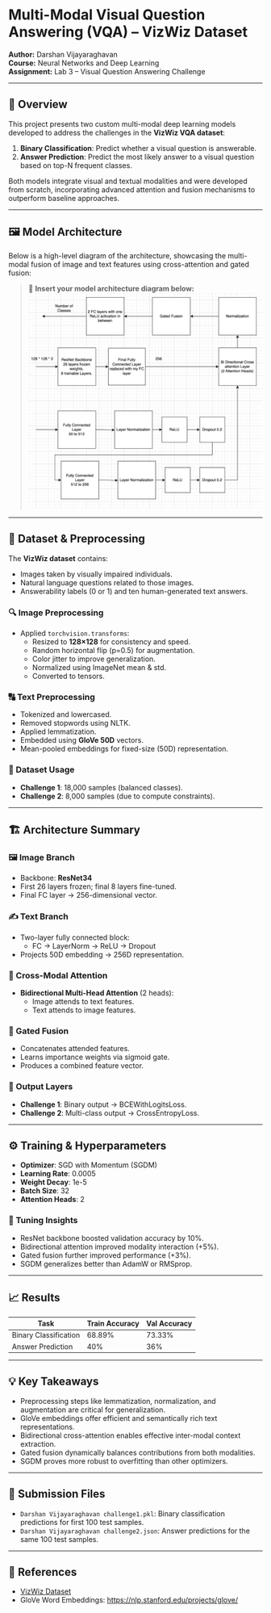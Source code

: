 # Multi-Modal Visual Question Answering (VQA) – VizWiz Dataset

**Author:** Darshan Vijayaraghavan  
**Course:** Neural Networks and Deep Learning  
**Assignment:** Lab 3 – Visual Question Answering Challenge

---

## 📌 Overview

This project presents two custom multi-modal deep learning models developed to address the challenges in the **VizWiz VQA dataset**:

1. **Binary Classification**: Predict whether a visual question is answerable.
2. **Answer Prediction**: Predict the most likely answer to a visual question based on top-N frequent classes.

Both models integrate visual and textual modalities and were developed from scratch, incorporating advanced attention and fusion mechanisms to outperform baseline approaches.

---

## 🖼️ Model Architecture

Below is a high-level diagram of the architecture, showcasing the multi-modal fusion of image and text features using cross-attention and gated fusion:

> 📌 **Insert your model architecture diagram below:**  
> ![Model Architecture](./VQA-Architecture.png)

---

## 📁 Dataset & Preprocessing

The **VizWiz dataset** contains:

- Images taken by visually impaired individuals.
- Natural language questions related to those images.
- Answerability labels (0 or 1) and ten human-generated text answers.

### 🔍 Image Preprocessing

- Applied `torchvision.transforms`:
  - Resized to **128×128** for consistency and speed.
  - Random horizontal flip (p=0.5) for augmentation.
  - Color jitter to improve generalization.
  - Normalized using ImageNet mean & std.
  - Converted to tensors.

### 🔠 Text Preprocessing

- Tokenized and lowercased.
- Removed stopwords using NLTK.
- Applied lemmatization.
- Embedded using **GloVe 50D** vectors.
- Mean-pooled embeddings for fixed-size (50D) representation.

### 🔢 Dataset Usage

- **Challenge 1**: 18,000 samples (balanced classes).
- **Challenge 2**: 8,000 samples (due to compute constraints).

---

## 🏗️ Architecture Summary

### 🖼️ Image Branch

- Backbone: **ResNet34**
- First 26 layers frozen; final 8 layers fine-tuned.
- Final FC layer → 256-dimensional vector.

### ✍️ Text Branch

- Two-layer fully connected block:
  - FC → LayerNorm → ReLU → Dropout
- Projects 50D embedding → 256D representation.

### 🔁 Cross-Modal Attention

- **Bidirectional Multi-Head Attention** (2 heads):
  - Image attends to text features.
  - Text attends to image features.

### 🔗 Gated Fusion

- Concatenates attended features.
- Learns importance weights via sigmoid gate.
- Produces a combined feature vector.

### 🧾 Output Layers

- **Challenge 1**: Binary output → BCEWithLogitsLoss.
- **Challenge 2**: Multi-class output → CrossEntropyLoss.

---

## ⚙️ Training & Hyperparameters

- **Optimizer**: SGD with Momentum (SGDM)
- **Learning Rate**: 0.0005
- **Weight Decay**: 1e-5
- **Batch Size**: 32
- **Attention Heads**: 2

### 🔧 Tuning Insights

- ResNet backbone boosted validation accuracy by 10%.
- Bidirectional attention improved modality interaction (+5%).
- Gated fusion further improved performance (+3%).
- SGDM generalizes better than AdamW or RMSprop.

---

## 📈 Results

| Task                  | Train Accuracy | Val Accuracy |
| --------------------- | -------------- | ------------ |
| Binary Classification | 68.89%         | 73.33%       |
| Answer Prediction     | 40%            | 36%          |

---

## 💡 Key Takeaways

- Preprocessing steps like lemmatization, normalization, and augmentation are critical for generalization.
- GloVe embeddings offer efficient and semantically rich text representations.
- Bidirectional cross-attention enables effective inter-modal context extraction.
- Gated fusion dynamically balances contributions from both modalities.
- SGDM proves more robust to overfitting than other optimizers.

---

## 📂 Submission Files

- `Darshan Vijayaraghavan challenge1.pkl`: Binary classification predictions for first 100 test samples.
- `Darshan Vijayaraghavan challenge2.json`: Answer predictions for the same 100 test samples.

---

## 📎 References

- [VizWiz Dataset](https://vizwiz.org/tasks-and-datasets/vqa/)
- GloVe Word Embeddings: https://nlp.stanford.edu/projects/glove/
